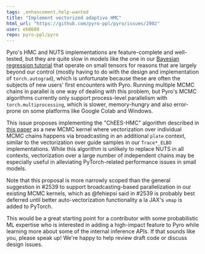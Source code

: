 ```yaml
---
tags: ,enhancement,help-wanted
title: "Implement vectorized adaptive HMC"
html_url: "https://github.com/pyro-ppl/pyro/issues/2902"
user: eb8680
repo: pyro-ppl/pyro
---
```


Pyro's HMC and NUTS implementations are feature-complete and well-tested, but they are quite slow in models like the one in our [Bayesian regression tutorial](http://pyro.ai/examples/bayesian_regression.html) that operate on small tensors for reasons that are largely beyond our control (mostly having to do with the design and implementation of `torch.autograd`), which is unfortunate because these are often the subjects of new users' first encounters with Pyro. Running multiple MCMC chains in parallel is one way of dealing with this problem, but Pyro's MCMC algorithms currently only support process-level parallelism with `torch.multiprocessing`, which is slower, memory-hungry and also error-prone on some platforms like Google Colab and Windows.

This issue proposes implementing the "ChEES-HMC" algorithm described in [this paper](http://proceedings.mlr.press/v130/hoffman21a.html) as a new MCMC kernel where vectorization over individual MCMC chains happens via broadcasting in an additional `plate` context, similar to the vectorization over guide samples in our `Trace*_ELBO` implementations.  While this algorithm is unlikely to replace NUTS in all contexts, vectorization over a large number of independent chains may be especially useful in alleviating PyTorch-related performance issues in small models.

Note that this proposal is more narrowly scoped than the general suggestion in #2539 to support broadcasting-based parallelization in our existing MCMC kernels, which as @fehiepsi said in #2539 is probably best deferred until better auto-vectorization functionality a la JAX's `vmap` is added to PyTorch.

This would be a great starting point for a contributor with some probabilistic ML expertise who is interested in adding a high-impact feature to Pyro while learning more about some of the internal inference APIs. If that sounds like you, please speak up! We're happy to help review draft code or discuss design issues.